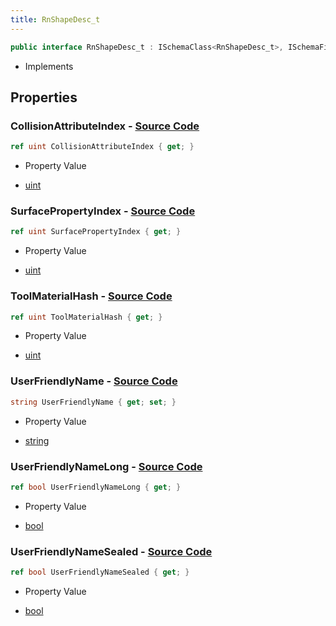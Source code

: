 ```yaml
---
title: RnShapeDesc_t
---
```


```csharp
public interface RnShapeDesc_t : ISchemaClass<RnShapeDesc_t>, ISchemaField, ISchemaClass, INativeHandle
```

- Implements

## Properties

### **CollisionAttributeIndex** - [Source Code](https://github.com/swiftly-solution/swiftlys2/blob/main/managed/src/SwiftlyS2.Generated/Schemas/Interfaces/RnShapeDesc_t.cs#L16)

```csharp
ref uint CollisionAttributeIndex { get; }
```

- Property Value

- [uint](https://learn.microsoft.com/dotnet/api/system.uint32)

### **SurfacePropertyIndex** - [Source Code](https://github.com/swiftly-solution/swiftlys2/blob/main/managed/src/SwiftlyS2.Generated/Schemas/Interfaces/RnShapeDesc_t.cs#L18)

```csharp
ref uint SurfacePropertyIndex { get; }
```

- Property Value

- [uint](https://learn.microsoft.com/dotnet/api/system.uint32)

### **ToolMaterialHash** - [Source Code](https://github.com/swiftly-solution/swiftlys2/blob/main/managed/src/SwiftlyS2.Generated/Schemas/Interfaces/RnShapeDesc_t.cs#L26)

```csharp
ref uint ToolMaterialHash { get; }
```

- Property Value

- [uint](https://learn.microsoft.com/dotnet/api/system.uint32)

### **UserFriendlyName** - [Source Code](https://github.com/swiftly-solution/swiftlys2/blob/main/managed/src/SwiftlyS2.Generated/Schemas/Interfaces/RnShapeDesc_t.cs#L20)

```csharp
string UserFriendlyName { get; set; }
```

- Property Value

- [string](https://learn.microsoft.com/dotnet/api/system.string)

### **UserFriendlyNameLong** - [Source Code](https://github.com/swiftly-solution/swiftlys2/blob/main/managed/src/SwiftlyS2.Generated/Schemas/Interfaces/RnShapeDesc_t.cs#L24)

```csharp
ref bool UserFriendlyNameLong { get; }
```

- Property Value

- [bool](https://learn.microsoft.com/dotnet/api/system.boolean)

### **UserFriendlyNameSealed** - [Source Code](https://github.com/swiftly-solution/swiftlys2/blob/main/managed/src/SwiftlyS2.Generated/Schemas/Interfaces/RnShapeDesc_t.cs#L22)

```csharp
ref bool UserFriendlyNameSealed { get; }
```

- Property Value

- [bool](https://learn.microsoft.com/dotnet/api/system.boolean)

